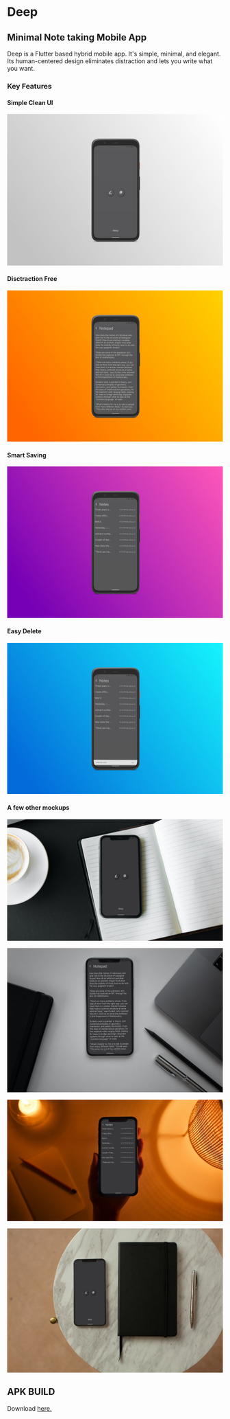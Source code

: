 # Deep 
## Minimal Note taking Mobile App

Deep is a Flutter based hybrid mobile app. It's simple, minimal, and elegant. Its human-centered design eliminates distraction and lets you write what you want.


### Key Features

#### Simple Clean UI

![Main Screen](https://github.com/FaazAbidi/deep-app/blob/master/mockups/mp1.jpg)


#### Disctraction Free

![Notepad Screen](https://github.com/FaazAbidi/deep-app/blob/master/mockups/mp2.jpg)


#### Smart Saving

![Notepad Screen](https://github.com/FaazAbidi/deep-app/blob/master/mockups/mp3.jpg)


#### Easy Delete

![Notepad Screen](https://github.com/FaazAbidi/deep-app/blob/master/mockups/mp4.jpg)


#### A few other mockups


![Mockup 01](https://github.com/FaazAbidi/deep-app/blob/master/mockups/mockup01.jpg)

![Mockup 02](https://github.com/FaazAbidi/deep-app/blob/master/mockups/mockup02.jpg)

![Mockup 03](https://github.com/FaazAbidi/deep-app/blob/master/mockups/mockup03.jpg)

![Mockup 04](https://github.com/FaazAbidi/deep-app/blob/master/mockups/mockup04.jpg)


## APK BUILD
Download [here.](https://mega.nz/file/hBxHiaKa#U7lD7SY1NGiWKF-Gs_6LXXT5o9501antSX-uOdPO8-8)
